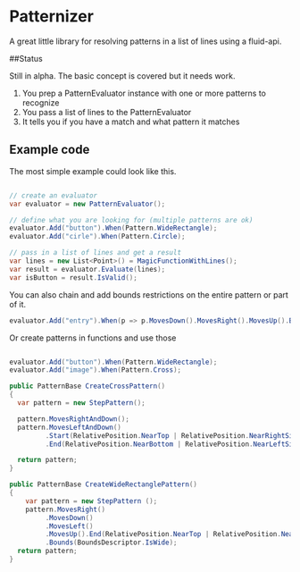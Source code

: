 # Patternizer
A great little library for resolving patterns in a list of lines using a fluid-api.

##Status

Still in alpha. The basic concept is covered but it needs work.

1. You prep a PatternEvaluator instance with one or more patterns to recognize
2. You pass a list of lines to the PatternEvaluator
3. It tells you if you have a match and what pattern it matches

## Example code

The most simple example could look like this.

```csharp

// create an evaluator
var evaluator = new PatternEvaluator();

// define what you are looking for (multiple patterns are ok)
evaluator.Add("button").When(Pattern.WideRectangle);
evaluator.Add("cirle").When(Pattern.Circle);

// pass in a list of lines and get a result
var lines = new List<Point>() = MagicFunctionWithLines();
var result = evaluator.Evaluate(lines);
var isButton = result.IsValid();

```

You can also chain and add bounds restrictions on the entire pattern or part of it.

```csharp
evaluator.Add("entry").When(p => p.MovesDown().MovesRight().MovesUp().Bounds(BoundsDescriptor.IsWide));
```

Or create patterns in functions and use those

```csharp

evaluator.Add("button").When(Pattern.WideRectangle);
evaluator.Add("image").When(Pattern.Cross);

public PatternBase CreateCrossPattern()
{
  var pattern = new StepPattern();

  pattern.MovesRightAndDown();
  pattern.MovesLeftAndDown()
         .Start(RelativePosition.NearTop | RelativePosition.NearRightSide)
         .End(RelativePosition.NearBottom | RelativePosition.NearLeftSide);

  return pattern;
}

public PatternBase CreateWideRectanglePattern()
{
	var pattern = new StepPattern ();
	pattern.MovesRight()
         .MovesDown()
         .MovesLeft()
         .MovesUp().End(RelativePosition.NearTop | RelativePosition.NearLeftSide)
         .Bounds(BoundsDescriptor.IsWide);
  return pattern;
}
```
